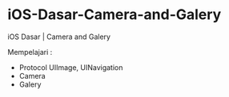 # iOS-Dasar-Camera-and-Galery
iOS Dasar | Camera and Galery

Mempelajari : 
- Protocol UIImage, UINavigation
- Camera
- Galery
